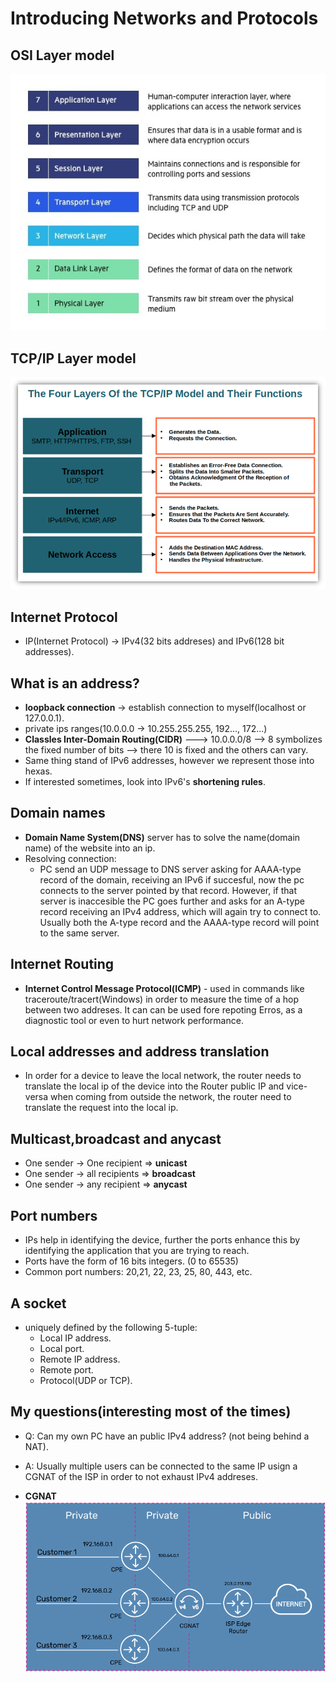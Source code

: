 # Introducing Networks and Protocols

## OSI Layer model

![](./resources/osi_layer.jpg)

## TCP/IP Layer model

![](./resources/tcp_ip_layer.png)

## Internet Protocol

- IP(Internet Protocol) -> IPv4(32 bits addreses) and IPv6(128 bit addresses).

## What is an address?

- **loopback connection** -> establish connection to myself(localhost or 127.0.0.1).
- private ips ranges(10.0.0.0 -> 10.255.255.255, 192..., 172...)
- **Classles Inter-Domain Routing(CIDR)** ---> 10.0.0.0/8 --> 8 symbolizes the fixed number of bits --> there 10 is fixed and the others can vary.
- Same thing stand of IPv6 addresses, however we represent those into hexas.
- If interested sometimes, look into IPv6's **shortening rules**.

## Domain names

- **Domain Name System(DNS)** server has to solve the name(domain name) of the website into an ip.
- Resolving connection:
  - PC send an UDP message to DNS server asking for AAAA-type record of the domain, receiving an IPv6 if succesful, now the pc connects to the server pointed by that record. However, if that server is inaccesible the PC goes further and asks for an A-type record receiving an IPv4 address, which will again try to connect to. Usually both the A-type record and the AAAA-type record will point to the same server.

## Internet Routing

- **Internet Control Message Protocol(ICMP)** - used in commands like traceroute/tracert(Windows) in order to measure the time of a hop between two addreses. It can can be used fore repoting Erros, as a diagnostic tool or even to hurt network performance.

## Local addresses and address translation

- In order for a device to leave the local network, the router needs to translate the local ip of the device into the Router public IP and vice-versa when coming from outside the network, the router need to translate the request into the local ip.

## Multicast,broadcast and anycast

- One sender -> One recipient => **unicast**
- One sender -> all recipients => **broadcast**
- One sender -> any recipient => **anycast**

## Port numbers

- IPs help in identifying the device, further the ports enhance this by identifying the application that you are trying to reach.
- Ports have the form of 16 bits integers. (0 to 65535)
- Common port numbers: 20,21, 22, 23, 25, 80, 443, etc.

##  A socket

- uniquely defined by the following 5-tuple:
  - Local IP address.
  - Local port.
  - Remote IP address.
  - Remote port.
  - Protocol(UDP or TCP).

## My questions(**interesting most of the times**)

- Q: Can my own PC have an public IPv4 address? (not being behind a NAT).
- A: Usually multiple users can be connected to the same IP usign a CGNAT of the ISP in order to not exhaust IPv4 addreses.

- **CGNAT**
![](./resources/cgnat.png)